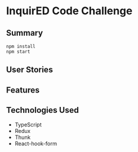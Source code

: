 # InquirED Code Challenge

## Summary

```
npm install
npm start
```

## User Stories

## Features

## Technologies Used

- TypeScript
- Redux
- Thunk
- React-hook-form

